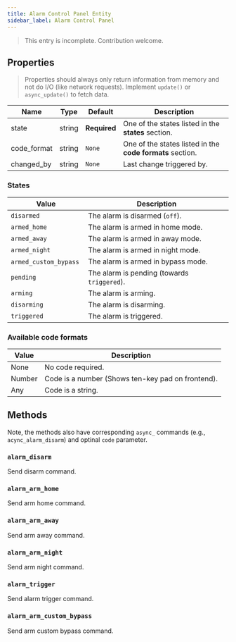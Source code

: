 ```yaml
---
title: Alarm Control Panel Entity
sidebar_label: Alarm Control Panel
---
```


> This entry is incomplete. Contribution welcome.

## Properties

> Properties should always only return information from memory and not do I/O (like network requests). Implement `update()` or `async_update()` to fetch data.

| Name | Type | Default | Description
| ---- | ---- | ------- | -----------
| state	| string | **Required** | One of the states listed in the **states** section.
| code_format | string | `None` | One of the states listed in the **code formats** section.
| changed_by | string | `None` | Last change triggered by.


### States
| Value | Description
| ----- | -----------
| `disarmed` | The alarm is disarmed (`off`).
| `armed_home` | The alarm is armed in home mode.
| `armed_away` | The alarm is armed in away mode.
| `armed_night` | The alarm is armed in night mode.
| `armed_custom_bypass` |  The alarm is armed in bypass mode.
| `pending` | The alarm is pending (towards `triggered`).
| `arming` | The alarm is arming.
| `disarming` | The alarm is disarming.
| `triggered` | The alarm is triggered.

### Available code formats
| Value | Description
| ----- | -----------
| None | No code required.
| Number | Code is a number (Shows ten-key pad on frontend).
| Any | Code is a string.


## Methods
Note, the methods also have corresponding `async_` commands (e.g., `acync_alarm_disarm`) and optinal `code` parameter.

### `alarm_disarm`
Send disarm command.

### `alarm_arm_home`
Send arm home command.

### `alarm_arm_away`
Send arm away command.

### `alarm_arm_night`
Send arm night command.

### `alarm_trigger`
Send alarm trigger command.

### `alarm_arm_custom_bypass`
Send arm custom bypass command.
